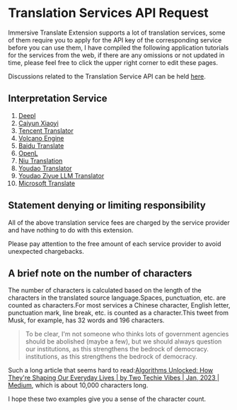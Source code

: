 # Translation Services API Request

Immersive Translate Extension supports a lot of translation services, some of them require you to apply for the API key of the corresponding service before you can use them, I have compiled the following application tutorials for the services from the web, if there are any omissions or not updated in time, please feel free to click the upper right corner to edit these pages.

Discussions related to the Translation Service API can be held [here](https://github.com/immersive-translate/immersive-translate/issues/137).

## Interpretation Service

1. [Deepl](./services/deepL.md)
2. [Caiyun Xiaoyi](./services/caiyun.md)
3. [Tencent Translator](./services/tencent.md)
4. [Volcano Engine](./services/volcano.md)
5. [Baidu Translate](./services/baidu.md)
6. [OpenL](./services/openL.md)
7. [Niu Translation](./services/niu.md)
8. [Youdao Translator](./services/youdao.md)
9. [Youdao Ziyue LLM Translator](./services/youdao-ziyue.md)
10. [Microsoft Translate](./services/azure.md)

## Statement denying or limiting responsibility

All of the above translation service fees are charged by the service provider and have nothing to do with this extension.

Please pay attention to the free amount of each service provider to avoid unexpected chargebacks.

## A brief note on the number of characters

The number of characters is calculated based on the length of the characters in the translated source language.Spaces, punctuation, etc. are counted as characters.For most services a Chinese character, English letter, punctuation mark, line break, etc. is counted as a character.This tweet from Musk, for example, has 32 words and 196 characters.

> To be clear, I'm not someone who thinks lots of government agencies should be abolished (maybe a few), but we should always question our institutions, as this strengthens the bedrock of democracy. institutions, as this strengthens the bedrock of democracy.

Such a long article that seems hard to read:[Algorithms Unlocked: How They're Shaping Our Everyday Lives | by Two Techie Vibes | Jan, 2023 | Medium](https://twotechievibes.medium.com/algorithms-unlocked-how-they're-shaping-our-everyday-lives-6261fa1dbad), which is about 10,000 characters long.

I hope these two examples give you a sense of the character count.
